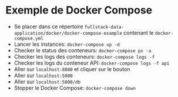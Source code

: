 # Exemple de Docker Compose

- Se placer dans ce répertoire `fullstack-data-application/docker/docker-compose-example` contenant le `docker-compose.yml`
- Lancer les instances: `docker-compose up -d`
- Checker le status des conteneurs: `docker-compose ps -a`
- Checker les logs des conteneurs: `docker-compose logs -f`
- Checker les logs du conteneur API: `docker-compose logs -f api`
- Aller sur `localhost:8080` et cliquer sur le bouton
- Aller sur `localhost:5000`
- Aller sur `localhost:5000/db`
- Stopper le Docker Compose: `docker-compose down`